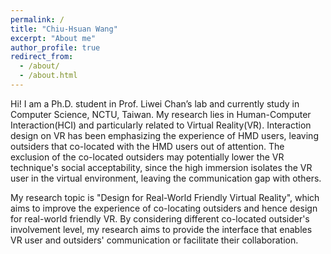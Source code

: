 ```yaml
---
permalink: /
title: "Chiu-Hsuan Wang"
excerpt: "About me"
author_profile: true
redirect_from: 
  - /about/
  - /about.html
---
```


Hi! I am a Ph.D. student in Prof. Liwei Chan’s lab and currently study in Computer Science, NCTU, Taiwan. My research lies in Human-Computer Interaction(HCI) and particularly related to Virtual Reality(VR). Interaction design on VR has been emphasizing the experience of HMD users, leaving outsiders that co-located with the HMD users out of attention. The exclusion of the co-located outsiders may potentially lower the VR technique's social acceptability, since the high immersion isolates the VR user in the virtual environment, leaving the communication gap with others.

My research topic is "Design for Real-World Friendly Virtual Reality", which aims to improve the experience of co-locating outsiders and hence design for real-world friendly VR. By considering different co-located outsider's involvement level, my research aims to provide the interface that enables VR user and outsiders' communication or facilitate their collaboration.